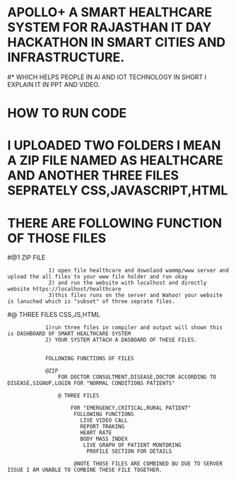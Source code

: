 # APOLLO+ A SMART HEALTHCARE SYSTEM FOR RAJASTHAN IT DAY HACKATHON IN SMART CITIES AND INFRASTRUCTURE.
#* WHICH HELPS PEOPLE IN AI AND IOT TECHNOLOGY IN SHORT I EXPLAIN IT IN PPT AND VIDEO.




# HOW TO RUN CODE 
# I UPLOADED TWO FOLDERS I MEAN A ZIP FILE NAMED AS HEALTHCARE AND ANOTHER THREE FILES SEPRATELY CSS,JAVASCRIPT,HTML 
# THERE ARE FOLLOWING FUNCTION OF THOSE FILES


#@1 ZIP FILE



                 1) open file healthcare and downlaod wammp/www server and upload the all files to your www file holder and run okay
                 2) and run the website with localhost and directly website https://localhost/healthcare
                 3)this files runs on the server and Wahoo! your website is lanuched which is "subset" of three seprate files.
                 
                 
                 
  #@ THREE FILES CSS,JS,HTML
  
  
  
                1)run three files in compiler and output will shown this is DASHBOARD OF SMART HEALTHCARE SYSTEM
                2) YOUR SYSTEM ATTACH A DASBOARD OF THESE FILES.
                
                
                FOLLOWING FUNCTIONS OF FILES 
                
                @ZIP
                    FOR DOCTOR CONSULTMENT,DISEASE,DOCTOR ACCORDING TO DISEASE,SIGNUP,LOGIN FOR "NORMAL CONDITIONS PATIENTS"
                    
                    @ THREE FILES
                    
                        FOR "EMERGENCY,CRITICAL,RURAL PATIENT" 
                         FOLLOWING FUNCTIONS
                           LIVE VIDEO CALL
                           REPORT TRAKING 
                           HEART RATE
                           BODY MASS INDEX
                            LIVE GRAPH OF PATIENT MONTORING
                             PROFILE SECTION FOR DETAILS 
                             
                         @NOTE THOSE FILES ARE COMBINED BU DUE TO SERVER ISSUE I AM UNABLE TO COMBINE THESE FILE TOGETHER.
                    
                    
                    
                    
                    
                    
                    
                    
                    

